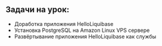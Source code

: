 ## Задачи на урок:

- Доработка приложения HelloLiquibase
- Установка PostgreSQL на Amazon Linux VPS сервере
- Развёртывание приложения HelloLiquibase как службы
